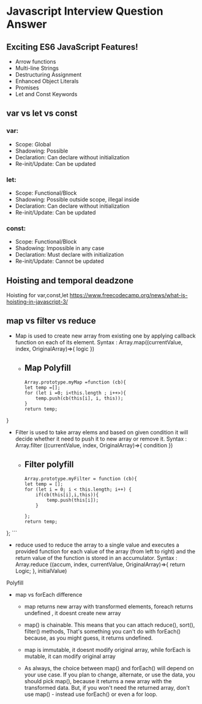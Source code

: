# Javascript Interview Question Answer


##  Exciting ES6 JavaScript Features!

- Arrow functions
- Multi-line Strings
- Destructuring Assignment
- Enhanced Object Literals
- Promises
- Let and Const Keywords

##  var vs let vs const

### var:

- Scope: Global 
- Shadowing: Possible 
- Declaration: Can declare without initialization 
- Re-init/Update: Can be updated 

### let:

- Scope: Functional/Block 
- Shadowing: Possible outside scope, illegal inside 
- Declaration: Can declare without initialization
- Re-init/Update: Can be updated 

### const:

- Scope: Functional/Block 
- Shadowing: Impossible in any case 
- Declaration: Must declare with initialization 
- Re-init/Update: Cannot be updated 


##  Hoisting and temporal deadzone
Hoisting for var,const,let
https://www.freecodecamp.org/news/what-is-hoisting-in-javascript-3/


##  map vs filter vs reduce

- Map is used to create new array from existing one by applying callback function on each of its element.
Syntax : Array.map((currentValue, index, OriginalArray)=>{
    logic
})
  - Map Polyfill
    - 
    ``` 
    Array.prototype.myMap =function (cb){
    let temp =[];
    for (let i =0; i<this.length ; i++>){
        temp.push(cb(this[i], i, this));
    }
    return temp;
 } 
 
- Filter is used to take array elems and based on given condition it will decide whether it need to push it to new array or remove it.
Syntax : Array.filter ((currentValue, index, OriginalArray)=>{
    condition
})
  - Filter polyfill
    - 
    ``` 
    Array.prototype.myFilter = function (cb){
    let temp = [];
    for (let i = 0; i < this.length; i++) {
        if(cb(this[i],i,this)){
            temp.push(this[i]);
        }
        
    };
    return temp;
}; ```


- reduce used to reduce the array to a single value and executes a provided function for each value of the array (from left to right) and the return value of the function is stored in an accumulator. 
Syntax : Array.reduce ((accum, index, currentValue, OriginalArray)=>{
    return Logic;
}, initialValue)

Polyfill

- map vs forEach difference

  -  map returns new array with transformed elements, foreach returns undefined , it doesnt create new array

  - map() is chainable. This means that you can attach reduce(), sort(), filter() methods, That's something you can't do with forEach() because, as you might guess, it returns undefined.

  - map is immutable, it doesnt modify original array, while forEach is mutable, it can modify original array

  - As always, the choice between map() and forEach() will depend on your use case. If you plan to change, alternate, or use the data, you should pick map(), because it returns a new array with the transformed data.
But, if you won't need the returned array, don't use map() - instead use forEach() or even a for loop.